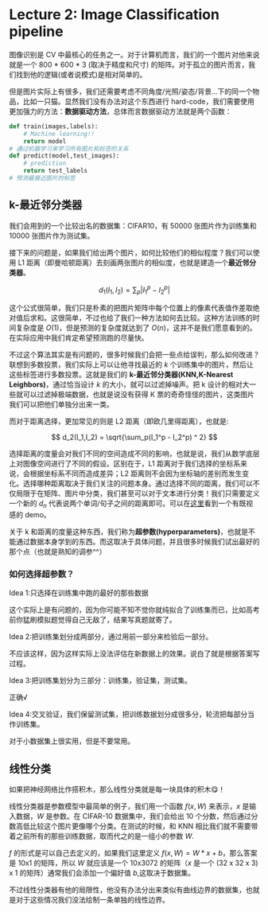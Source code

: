 # Lecture 2: Image Classification pipeline

图像识别是 CV 中最核心的任务之一。对于计算机而言，我们的一个图片对他来说就是一个 800 * 600 * 3 (取决于精度和尺寸) 的矩阵。对于孤立的图片而言，我们找到他的逻辑(或者说模式)是相对简单的。

但是图片实际上有很多，我们还需要考虑不同角度/光照/姿态/背景...下的同一个物品，比如一只猫。显然我们没有办法对这个东西进行 hard-code，我们需要使用更加强力的方法：**数据驱动方法**，总体而言数据驱动方法就是两个函数：
```py
def train(images,labels):
    # Machine learning!!
    return model
# 通过机器学习来学习所有图片和标签的关系
def predict(model,test_images):
    # prediction
    return test_labels
# 预测最接近图片的标签
```

## k-最近邻分类器

我们会用到的一个比较出名的数据集：CIFAR10，有 50000 张图片作为训练集和 10000 张图片作为测试集。

接下来的问题是，如果我们给出两个图片，如何比较他们的相似程度？我们可以使用 L1 距离（即曼哈顿距离）去刻画两张图片的相似度，也就是建造一个**最近邻分类器**。

$$
d_1(I_1,I_2) = \limits\sum_p |I_1^p - I_2^p|
$$

这个公式很简单，我们只是朴素的把图片矩阵中每个位置上的像素代表值作差取绝对值后求和。这很简单，不过也给了我们一种方法如何去比较。这种方法训练的时间复杂度是 $O(1)$，但是预测的复杂度就达到了 $O(n)$，这并不是我们愿意看到的。在实际应用中我们肯定希望预测跑的尽量快。

不过这个算法其实是有问题的，很多时候我们会把一些点给误判，那么如何改进？联想到多数投票，我们实际上可以让他寻找最近的 $k$ 个训练集中的图片，然后让这些标签进行多数投票。这就是我们的 **k-最近邻分类器(KNN,K-Nearest Leighbors)**，通过恰当设计 $k$ 的大小，就可以过滤掉噪声。把 k 设计的相对大一些就可以过滤掉极端数据，也就是说没有获得 K 票的奇奇怪怪的图片，这类图片我们可以把他们单独分出来一类。

而对于距离选择，更加常见的则是 L2 距离（即欧几里得距离），也就是:

$$
d_2(I_1,I_2) = \sqrt{\sum_p(I_1^p - I_2^p) ^ 2}
$$

选择距离的度量会对我们不同的空间造成不同的影响，也就是说，我们从数学底层上对图像空间进行了不同的假设。区别在于，L1 距离对于我们选择的坐标系来说，会根据坐标系不同而造成差异；L2 距离则不会因为坐标轴的差别而发生变化。选择哪种距离取决于我们关注的问题本身。通过选择不同的距离，我们可以不仅局限于在矩阵、图片中分类，我们甚至可以对于文本进行分类！我们只需要定义一个新的 $d_n$ 代表说两个单词/句子之间的距离即可。可以在[这里](http://vision.stanford.edu/teaching/cs231n-demos/knn/)看到一个有既视感的 demo。

关于 k 和距离的度量这种东西，我们称为**超参数(hyperparameters)**，也就是不能通过数据本身学到的东西。而这取决于具体问题，并且很多时候我们试出最好的那个点（也就是熟知的调参^^）

### 如何选择超参数？

Idea 1:只选择在训练集中跑的最好的那些数据

这个实际上是有问题的，因为你可能不知不觉你就纯拟合了训练集而已，比如高考前你猛刷模拟题觉得自己无敌了，结果写真题就寄了。

Idea 2:把训练集划分成两部分，通过用前一部分来检验后一部分。

不应该这样，因为这样实际上没法评估在新数据上的效果。说白了就是根据答案写过程。

Idea 3:把训练集划分为三部分：训练集，验证集，测试集。

正确√

Idea 4:交叉验证，我们保留测试集，把训练数据划分成很多分，轮流把每部分当作训练集。

对于小数据集上很实用，但是不要常用。

## 线性分类

如果把神经网络比作搭积木，那么线性分类就是每一块具体的积木😋！

线性分类器是参数模型中最简单的例子，我们用一个函数 $f(x,W)$ 来表示，$x$ 是输入数据，$W$ 是参数。在 CIFAR-10 数据集中，我们会给出 10 个分数，然后通过分数高低比较这个图片更像哪个分类。在测试的时候，和 KNN 相比我们就不需要带着之前所有的那些训练数据，取而代之的是一组小的参数 $W$.

$f$ 的形式是可以自己去定义的，如果我们这里定义 $f(x,W) = W * x + b$，那么答案是 10x1 的矩阵，所以 $W$ 就应该是一个 10x3072 的矩阵（$x$ 是一个 (32 x 32 x 3) x 1 的矩阵）通常我们会添加一个偏好值 $b$,这取决于数据集。

不过线性分类器有他的局限性，他没有办法分出来类似有曲线边界的数据集，也就是对于这些情况我们没法绘制一条单独的线性边界。